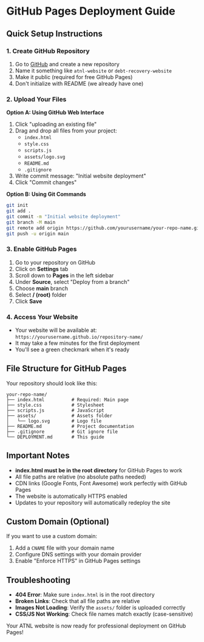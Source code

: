 # GitHub Pages Deployment Guide

## Quick Setup Instructions

### 1. Create GitHub Repository

1. Go to [GitHub](https://github.com) and create a new repository
2. Name it something like `atnl-website` or `debt-recovery-website`
3. Make it public (required for free GitHub Pages)
4. Don't initialize with README (we already have one)

### 2. Upload Your Files

**Option A: Using GitHub Web Interface**
1. Click "uploading an existing file"
2. Drag and drop all files from your project:
   - `index.html`
   - `style.css`
   - `scripts.js`
   - `assets/logo.svg`
   - `README.md`
   - `.gitignore`
3. Write commit message: "Initial website deployment"
4. Click "Commit changes"

**Option B: Using Git Commands**
```bash
git init
git add .
git commit -m "Initial website deployment"
git branch -M main
git remote add origin https://github.com/yourusername/your-repo-name.git
git push -u origin main
```

### 3. Enable GitHub Pages

1. Go to your repository on GitHub
2. Click on **Settings** tab
3. Scroll down to **Pages** in the left sidebar
4. Under **Source**, select "Deploy from a branch"
5. Choose **main** branch
6. Select **/ (root)** folder
7. Click **Save**

### 4. Access Your Website

- Your website will be available at: `https://yourusername.github.io/repository-name/`
- It may take a few minutes for the first deployment
- You'll see a green checkmark when it's ready

## File Structure for GitHub Pages

Your repository should look like this:
```
your-repo-name/
├── index.html          # Required: Main page
├── style.css           # Stylesheet
├── scripts.js          # JavaScript
├── assets/             # Assets folder
│   └── logo.svg        # Logo file
├── README.md           # Project documentation
├── .gitignore          # Git ignore file
└── DEPLOYMENT.md       # This guide
```

## Important Notes

- **index.html must be in the root directory** for GitHub Pages to work
- All file paths are relative (no absolute paths needed)
- CDN links (Google Fonts, Font Awesome) work perfectly with GitHub Pages
- The website is automatically HTTPS enabled
- Updates to your repository will automatically redeploy the site

## Custom Domain (Optional)

If you want to use a custom domain:
1. Add a `CNAME` file with your domain name
2. Configure DNS settings with your domain provider
3. Enable "Enforce HTTPS" in GitHub Pages settings

## Troubleshooting

- **404 Error**: Make sure `index.html` is in the root directory
- **Broken Links**: Check that all file paths are relative
- **Images Not Loading**: Verify the `assets/` folder is uploaded correctly
- **CSS/JS Not Working**: Check file names match exactly (case-sensitive)

Your ATNL website is now ready for professional deployment on GitHub Pages!